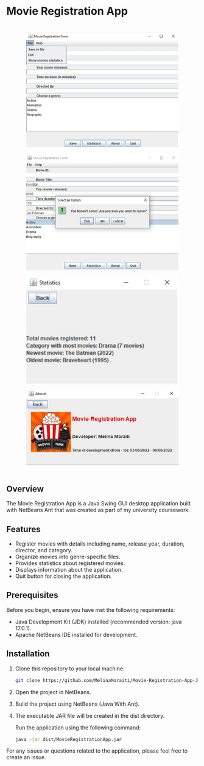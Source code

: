# Movie Registration App

<div style="display: flex;flex-direction:row;flex-wrap: wrap; justify-content: center; align-items: center; gap: 15px;  max-width: 1400px; margin: 0 auto;padding: 20px 10px;">
    <img src="app-screenshots/RegisterMovieWindow.jpg" alt="Main Frame Screenshot"  width="400"  height="100%"  object-fit: cover;>
    <img src="app-screenshots/VerificationPrompt.jpg" alt="Verification Prompt Screenshot" width="400"  height="100%"   object-fit: cover;>
    <img src="app-screenshots/StatisticsWindow.jpg" alt="Statistics Frame Screenshot"  width="400"  height="100%"   object-fit: cover;>   
    <img src="app-screenshots/AboutWindow.jpg" alt="About Frame Screenshot" width="400"  height="100%"    object-fit: cover;>
</div>

## Overview

The Movie Registration App is a Java Swing GUI desktop application built with NetBeans Ant that was created as part of my university coursework. 

## Features

- Register movies with details including name, release year, duration, director, and category.
- Organize movies into genre-specific files.
- Provides statistics about registered movies.
- Displays information about the application.
- Quit button for closing the application.

## Prerequisites

Before you begin, ensure you have met the following requirements:

- Java Development Kit (JDK) installed (recommended version: java 17.0.1).
- Apache NetBeans IDE installed for development.
  
## Installation

1. Clone this repository to your local machine:

   ```bash
   git clone https://github.com/MelinaMoraiti/Movie-Registration-App-Java-Swing.git
   ```
2. Open the project in NetBeans.

3. Build the project using NetBeans (Java With Ant).

4. The executable JAR file will be created in the dist directory.

   Run the application using the following command:

    ```bash
    java -jar dist/MovieRegistrationApp.jar
    ```

For any issues or questions related to the application, please feel free to create an issue.
